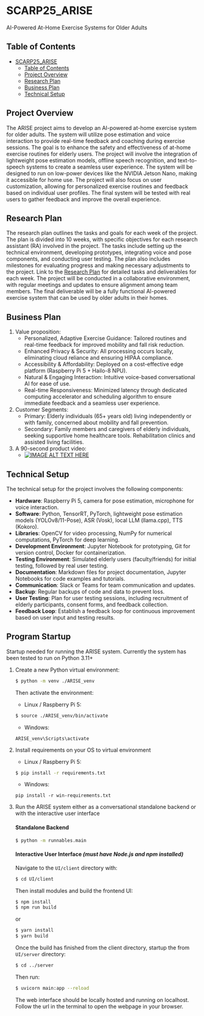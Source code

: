 # SCARP25_ARISE
AI-Powered At-Home Exercise Systems for Older Adults

## Table of Contents
- [SCARP25\_ARISE](#scarp25_arise)
  - [Table of Contents](#table-of-contents)
  - [Project Overview](#project-overview)
  - [Research Plan](#research-plan)
  - [Business Plan](#business-plan)
  - [Technical Setup](#technical-setup)

## Project Overview
The ARISE project aims to develop an AI-powered at-home exercise system for older adults. The system will utilize pose estimation and voice interaction to provide real-time feedback and coaching during exercise sessions. The goal is to enhance the safety and effectiveness of at-home exercise routines for elderly users.
The project will involve the integration of lightweight pose estimation models, offline speech recognition, and text-to-speech systems to create a seamless user experience. The system will be designed to run on low-power devices like the NVIDIA Jetson Nano, making it accessible for home use.
The project will also focus on user customization, allowing for personalized exercise routines and feedback based on individual user profiles. The final system will be tested with real users to gather feedback and improve the overall experience.
## Research Plan
The research plan outlines the tasks and goals for each week of the project. The plan is divided into 10 weeks, with specific objectives for each research assistant (RA) involved in the project. The tasks include setting up the technical environment, developing prototypes, integrating voice and pose components, and conducting user testing.
The plan also includes milestones for evaluating progress and making necessary adjustments to the project. Link to the [Research Plan](Resarch_Plan.md) for detailed tasks and deliverables for each week.
The project will be conducted in a collaborative environment, with regular meetings and updates to ensure alignment among team members. The final deliverable will be a fully functional AI-powered exercise system that can be used by older adults in their homes.
## Business Plan
1. Value proposition: 
    - Personalized, Adaptive Exercise Guidance: Tailored routines and real-time feedback for improved mobility and fall risk reduction.
    - Enhanced Privacy & Security: All processing occurs locally, eliminating cloud reliance and ensuring HIPAA compliance.
    - Accessibility & Affordability: Deployed on a cost-effective edge platform (Raspberry Pi 5 + Hailo-8 NPU).
    - Natural & Engaging Interaction: Intuitive voice-based conversational AI for ease of use.
    - Real-time Responsiveness: Minimized latency through dedicated computing accelerator and scheduling algorithm to ensure immediate feedback and a seamless user experience.
2. Customer Segments:
    - Primary: Elderly individuals (65+ years old) living independently or with family, concerned about mobility and fall prevention.
    - Secondary: Family members and caregivers of elderly individuals, seeking supportive home healthcare tools. Rehabilitation clinics and assisted living facilities.
3. A 90-second product video:
    - [![IMAGE ALT TEXT HERE](https://img.youtube.com/vi/L8gj3mWvgJg/0.jpg)](https://www.youtube.com/watch?v=L8gj3mWvgJg)

## Technical Setup
The technical setup for the project involves the following components:
- **Hardware**: Raspberry Pi 5, camera for pose estimation, microphone for voice interaction.
- **Software**: Python, TensorRT, PyTorch, lightweight pose estimation models (YOLOv8/11-Pose), ASR (Vosk), local LLM (llama.cpp), TTS (Kokoro).
- **Libraries**: OpenCV for video processing, NumPy for numerical computations, PyTorch for deep learning.
- **Development Environment**: Jupyter Notebook for prototyping, Git for version control, Docker for containerization.
- **Testing Environment**: Simulated elderly users (faculty/friends) for initial testing, followed by real user testing.
- **Documentation**: Markdown files for project documentation, Jupyter Notebooks for code examples and tutorials.
- **Communication**: Slack or Teams for team communication and updates.
- **Backup**: Regular backups of code and data to prevent loss.
- **User Testing**: Plan for user testing sessions, including recruitment of elderly participants, consent forms, and feedback collection.
- **Feedback Loop**: Establish a feedback loop for continuous improvement based on user input and testing results.

## Program Startup
Startup needed for running the ARISE system. Currently the system has been tested to run on Python 3.11+

1. Create a new Python virtual environment:
    ```bash
    $ python -m venv ./ARISE_venv
    ``` 
    Then activate the environment:
    - Linux / Raspberry Pi 5:
    ```bash
    $ source ./ARISE_venv/bin/activate
    ```
    - Windows:
    ```
    ARISE_venv\Scripts\activate
    ```
2. Install requirements on your OS to virtual environment
    - Linux / Raspberry Pi 5:
    ```bash
    $ pip install -r requirements.txt 
    ```
    - Windows:
    ```
    pip install -r win-requirements.txt
    ```
3. Run the ARISE system either as a conversational standalone backend or with the interactive user interface
    #### Standalone Backend
    ```bash
    $ python -m runnables.main
    ```
    #### Interactive User Interface *(must have Node.js and npm installed)*

    Navigate to the ```UI/client``` directory with:
    ```bash
    $ cd UI/client
    ```
    Then install modules and build the frontend UI:

    ```bash
    $ npm install
    $ npm run build
    ```
    or
    ```bash
    $ yarn install
    $ yarn build
    ```
    Once the build has finished from the client directory, startup the from `UI/server` directory:
    ```bash
    $ cd ../server
    ```
    Then run:
    ```bash
    $ uvicorn main:app --reload
    ```
    The web interface should be locally hosted and running on localhost. Follow the url in the terminal to open the webpage in your browser.



